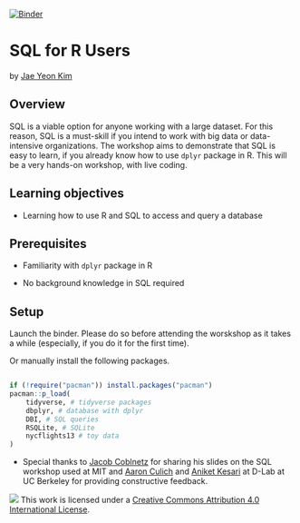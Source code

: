 
[![Binder](https://mybinder.org/badge_logo.svg)](https://mybinder.org/v2/gh/dlab-berkeley/sql-for-r-users/master)

# SQL for R Users

by [Jae Yeon Kim](https://jaeyk.github.io/)

## Overview

SQL is a viable option for anyone working with a large dataset. For this reason, SQL is a must-skill if you intend to work with big data or data-intensive organizations. The workshop aims to demonstrate that SQL is easy to learn, if you already know how to use `dplyr` package in R. This will be a very hands-on workshop, with live coding. 

## Learning objectives

- Learning how to use R and SQL to access and query a database

## Prerequisites 

- Familiarity with `dplyr` package in R

- No background knowledge in SQL required 

## Setup

Launch the binder. Please do so before attending the worskshop as it takes a while (especially, if you do it for the first time).

Or manually install the following packages.

```r

if (!require("pacman")) install.packages("pacman")
pacman::p_load(
    tidyverse, # tidyverse packages
    dbplyr, # database with dplyr
    DBI, # SQL queries
    RSQLite, # SQLite
    nycflights13 # toy data
)

```

* Special thanks to [Jacob Coblnetz](https://www.linkedin.com/in/jacobcoblentz/) for sharing his slides on the SQL workshop used at MIT and [Aaron Culich](https://dlab.berkeley.edu/people/aaron-culich) and [Aniket Kesari](https://dlab.berkeley.edu/people/aniket-kesari) at D-Lab at UC Berkeley for providing constructive feedback.

![](https://i.creativecommons.org/l/by/4.0/88x31.png) This work is licensed under a [Creative Commons Attribution 4.0 International License](https://creativecommons.org/licenses/by/4.0/).
